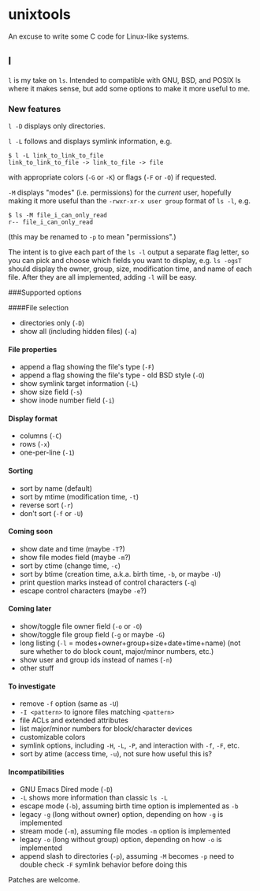 unixtools
=========

An excuse to write some C code for Linux-like systems.

l
-

`l` is my take on `ls`.  Intended to compatible with GNU, BSD, and POSIX ls
where it makes sense, but add some options to make it more useful to me.

### New features

`l -D` displays only directories.

`l -L` follows and displays symlink information, e.g.

    $ l -L link_to_link_to_file
    link_to_link_to_file -> link_to_file -> file

with appropriate colors (`-G` or `-K`) or flags (`-F` or `-O`) if requested.

`-M` displays "modes" (i.e. permissions) for the _current_ user, hopefully
making it more useful than the `-rwxr-xr-x user group` format of `ls -l`,
e.g.

    $ ls -M file_i_can_only_read
    r-- file_i_can_only_read

(this may be renamed to `-p` to mean "permissions".)

The intent is to give each part of the `ls -l` output a separate flag letter,
so you can pick and choose which fields you want to display, e.g. `ls -ogsT`
should display the owner, group, size, modification time, and name of each file.
After they are all implemented, adding `-l` will be easy.

###Supported options

####File selection
 * directories only (`-D`)
 * show all (including hidden files) (`-a`)

#### File properties
 * append a flag showing the file's type (`-F`)
 * append a flag showing the file's type - old BSD style (`-O`)
 * show symlink target information (`-L`)
 * show size field (`-s`)
 * show inode number field (`-i`)

#### Display format
 * columns (`-C`)
 * rows (`-x`)
 * one-per-line (`-1`)

#### Sorting
 * sort by name (default)
 * sort by mtime (modification time, `-t`)
 * reverse sort (`-r`)
 * don't sort (`-f` or `-U`)

#### Coming soon
 * show date and time (maybe `-T`?)
 * show file modes field (maybe `-m`?)
 * sort by ctime (change time, `-c`)
 * sort by btime (creation time, a.k.a. birth time, `-b`, or maybe `-U`)
 * print question marks instead of control characters (`-q`)
 * escape control characters (maybe `-e`?)

#### Coming later
 * show/toggle file owner field (`-o` or `-O`)
 * show/toggle file group field (`-g` or maybe `-G`)
 * long listing (`-l` = modes+owner+group+size+date+time+name)
   (not sure whether to do block count, major/minor numbers, etc.)
 * show user and group ids instead of names (`-n`)
 * other stuff

#### To investigate
 * remove `-f` option (same as `-U`)
 * `-I <pattern>` to ignore files matching `<pattern>`
 * file ACLs and extended attributes
 * list major/minor numbers for block/character devices
 * customizable colors
 * symlink options, including `-H`, `-L`, `-P`, and interaction with `-f`, `-F`, etc.
 * sort by atime (access time, `-u`), not sure how useful this is?

#### Incompatibilities
 * GNU Emacs Dired mode (`-D`)
 * `-L` shows more information than classic `ls -L`
 * escape mode (`-b`), assuming birth time option is implemented as `-b`
 * legacy `-g` (long without owner) option, depending on how `-g` is implemented
 * stream mode (`-m`), assuming file modes `-m` option is implemented
 * legacy `-o` (long without group) option, depending on how `-o` is implemented
 * append slash to directories (`-p`), assuming `-M` becomes `-p`
   need to double check `-F` symlink behavior before doing this

Patches are welcome.
